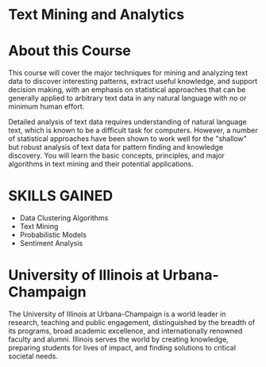 # Text Mining and Analytics





# About this Course
This course will cover the major techniques for mining and analyzing text data to discover interesting patterns, extract useful knowledge, and support decision making, with an emphasis on statistical approaches that can be generally applied to arbitrary text data in any natural language with no or minimum human effort. 

Detailed analysis of text data requires understanding of natural language text, which is known to be a difficult task for computers. However, a number of statistical approaches have been shown to work well for the "shallow" but robust analysis of text data for pattern finding and knowledge discovery. You will learn the basic concepts, principles, and major algorithms in text mining and their potential applications.

# SKILLS GAINED
- Data Clustering Algorithms
- Text Mining
- Probabilistic Models
- Sentiment Analysis

# University of Illinois at Urbana-Champaign
The University of Illinois at Urbana-Champaign is a world leader in research, teaching and public engagement, distinguished by the breadth of its programs, broad academic excellence, and internationally renowned faculty and alumni. Illinois serves the world by creating knowledge, preparing students for lives of impact, and finding solutions to critical societal needs.











